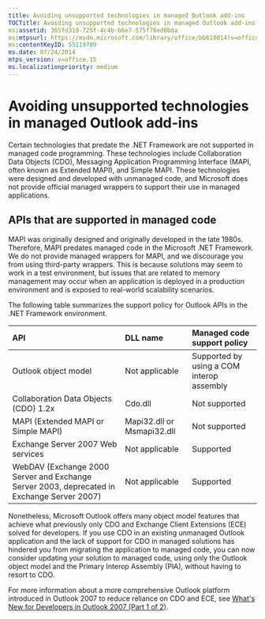 ```yaml
---
title: Avoiding unsupported technologies in managed Outlook add-ins
TOCTitle: Avoiding unsupported technologies in managed Outlook add-ins
ms:assetid: 365fd319-725f-4c4b-b6e7-575f78ed8bda
ms:mtpsurl: https://msdn.microsoft.com/library/office/bb610014(v=office.15)
ms:contentKeyID: 55119789
ms.date: 07/24/2014
mtps_version: v=office.15
ms.localizationpriority: medium
---
```


# Avoiding unsupported technologies in managed Outlook add-ins

Certain technologies that predate the .NET Framework are not supported in managed code programming. These technologies include Collaboration Data Objects (CDO), Messaging Application Programming Interface (MAPI, often known as Extended MAPI), and Simple MAPI. These technologies were designed and developed with unmanaged code, and Microsoft does not provide official managed wrappers to support their use in managed applications. 

## APIs that are supported in managed code

MAPI was originally designed and originally developed in the late 1980s. Therefore, MAPI predates managed code in the Microsoft .NET Framework. We do not provide managed wrappers for MAPI, and we discourage you from using third-party wrappers. This is because solutions may seem to work in a test environment, but issues that are related to memory management may occur when an application is deployed in a production environment and is exposed to real-world scalability scenarios.

The following table summarizes the support policy for Outlook APIs in the .NET Framework environment.

| API                                    |	DLL name	    | Managed code support policy |
| :--------------------------------------| :--------------| :---------------------------|
| Outlook object model	                 | Not applicable	| Supported by using a COM interop assembly |
| Collaboration Data Objects (CDO) 1.2x	 | Cdo.dll	      | Not supported |
| MAPI (Extended MAPI or Simple MAPI)    | Mapi32.dll or Msmapi32.dll	| Not supported |
| Exchange Server 2007 Web services	     | Not applicable	| Supported |
| WebDAV (Exchange 2000 Server and Exchange Server 2003, deprecated in Exchange Server 2007) | Not applicable	| Supported |

Nonetheless, Microsoft Outlook offers many object model features that achieve what previously only CDO and Exchange Client Extensions (ECE) solved for developers. If you use CDO in an existing unmanaged Outlook application and the lack of support for CDO in managed solutions has hindered you from migrating the application to managed code, you can now consider updating your solution to managed code, using only the Outlook object model and the Primary Interop Assembly (PIA), without having to resort to CDO. 

For more information about a more comprehensive Outlook platform introduced in Outlook 2007 to reduce reliance on CDO and ECE, see [What's New for Developers in Outlook 2007 (Part 1 of 2)](/previous-versions/office/developer/office-2007/bb226711(v=office.12)).

